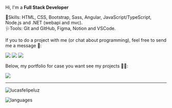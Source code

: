 <p align="left">
  Hi, I'm a <strong>Full Stack Developer</strong>
</p>

<p align="left">
🎯Skills: HTML, CSS, Bootstrap, Sass, Angular, JavaScript/TypeScript, Node.js and .NET (webapi and mvc).<br>
🩺Tools: Git and GitHub, Figma, Notion and VSCode.
</p>

<p align="left">If you to do a project with me (or chat about programming), feel free to send me a message 🤠:<br></p> 
<p align="left">
  <a href="https://www.instagram.com/lucasfelipeluz/" alt="Instagram" target="_blank">
  <img src="https://img.shields.io/badge/-Instagram-DF0174?style=for-the-badge&logo=instagram&logoColor=white&link=https://www.instagram.com/lucasfelipeluz/"/></a>

  <a href="https://t.me/lucasfelipeluz" alt="Telegram" target="_blank">
  <img src="https://img.shields.io/badge/-Telegram-3b5998?style=for-the-badge&logo=telegram&logoColor=white&link=https://t.me/lucasfelipeluz"/></a>
  
  <a href="https://www.linkedin.com/in/lucasfelipeluz" alt="Linkedin" target="_blank">
  <img src="https://img.shields.io/badge/-Linkedin-0e76a8?style=for-the-badge&logo=Linkedin&logoColor=white&link=https://www.linkedin.com/in/lucasfelipeluz" /></a>
  
</p> 
<p align="left">Below, my portfolio for case you want see my projects 🐱‍👤:<br></p> 
<p align="left">
  <a href="https://lucasfelipeluz.github.io/" alt="Portfólio" target="_blank">
  <img src="https://img.shields.io/badge/-My%20Portfolio-1e272e?style=for-the-badge&logo=favicon&logoColor=black&link=https://www.lucasfelipeluz.github.io" /></a>
</p> 

***

<p align="left"> 
  <img src="https://komarev.com/ghpvc/?username=lucasfelipeluz&label=PROFILE+VIEWS" alt="lucasfelipeluz" /> 
</p>

![languages](https://github-readme-stats.vercel.app/api/top-langs/?username=lucasfelipeluz&hide=scss&layout=compact&theme=tokyonight)


